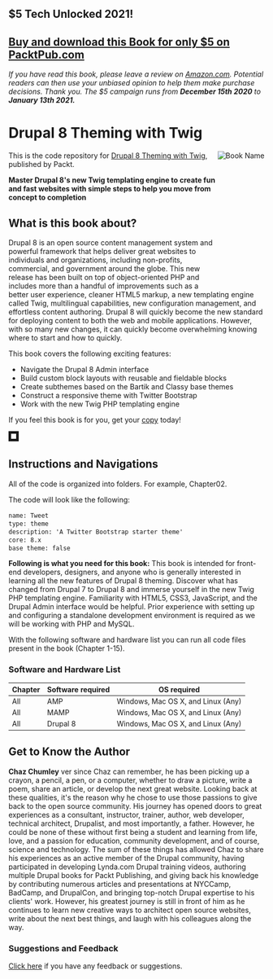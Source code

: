 ## $5 Tech Unlocked 2021!
[Buy and download this Book for only $5 on PacktPub.com](https://www.packtpub.com/product/drupal-8-theming-with-twig/9781782168737)
-----
*If you have read this book, please leave a review on [Amazon.com](https://www.amazon.com/gp/product/1782168737).     Potential readers can then use your unbiased opinion to help them make purchase decisions. Thank you. The $5 campaign         runs from __December 15th 2020__ to __January 13th 2021.__*

# Drupal 8 Theming with Twig

<a href="https://prod.packtpub.com/in/web-development/drupal-8-theming-twig?utm_source=github&utm_medium=repository&utm_campaign=9781782168737"><img src="https://prod.packtpub.com/media/catalog/product/cache/e4d64343b1bc593f1c5348fe05efa4a6/b/0/b00672_mockupcover_normal_.jpg" alt="Book Name" height="256px" align="right"></a>

This is the code repository for [Drupal 8 Theming with Twig](https://prod.packtpub.com/in/web-development/drupal-8-theming-twig?utm_source=github&utm_medium=repository&utm_campaign=9781782168737), published by Packt.

**Master Drupal 8's new Twig templating engine to create fun and fast websites with simple steps to help you move from concept to completion**

## What is this book about?
Drupal 8 is an open source content management system and powerful framework that helps deliver great websites to individuals and organizations, including non-profits, commercial, and government around the globe. This new release has been built on top of object-oriented PHP and includes more than a handful of improvements such as a better user experience, cleaner HTML5 markup, a new templating engine called Twig, multilingual capabilities, new configuration management, and effortless content authoring. Drupal 8 will quickly become the new standard for deploying content to both the web and mobile applications. However, with so many new changes, it can quickly become overwhelming knowing where to start and how to quickly.

This book covers the following exciting features: 
* Navigate the Drupal 8 Admin interface
* Build custom block layouts with reusable and fieldable blocks
* Create subthemes based on the Bartik and Classy base themes
* Construct a responsive theme with Twitter Bootstrap
* Work with the new Twig PHP templating engine

If you feel this book is for you, get your [copy](https://www.amazon.com/dp/1782168737) today!

<a href="https://prod.packtpub.com/in/web-development/drupal-8-theming-twig?utm_source=github&utm_medium=repository&utm_campaign=9781782168737"><img src="https://raw.githubusercontent.com/PacktPublishing/GitHub/master/GitHub.png" alt="https://www.packtpub.com/" border="5" /></a>

## Instructions and Navigations
All of the code is organized into folders. For example, Chapter02.

The code will look like the following:
```
name: Tweet
type: theme
description: 'A Twitter Bootstrap starter theme'
core: 8.x
base theme: false
```


**Following is what you need for this book:**
This book is intended for front-end developers, designers, and anyone who is generally interested in learning all the new features of Drupal 8 theming. Discover what has changed from Drupal 7 to Drupal 8 and immerse yourself in the new Twig PHP templating engine. Familiarity with HTML5, CSS3, JavaScript, and the Drupal Admin interface would be helpful. Prior experience with setting up and configuring a standalone development environment is required as we will be working with PHP and MySQL.

With the following software and hardware list you can run all code files present in the book (Chapter 1-15).

### Software and Hardware List

| Chapter  | Software required                   | OS required                        |
| -------- | ------------------------------------| -----------------------------------|
| All      | AMP                                | Windows, Mac OS X, and Linux (Any) |
| All      | MAMP                               | Windows, Mac OS X, and Linux (Any) |
| All      | Drupal 8                           | Windows, Mac OS X, and Linux (Any) |





## Get to Know the Author
**Chaz Chumley**
ver since Chaz can remember, he has been picking up a crayon, a pencil, a pen, or a computer, whether to draw a picture, write a poem, share an article, or develop the next great website. Looking back at these qualities, it's the reason why he chose to use those passions to give back to the open source community. His journey has opened doors to great experiences as a consultant, instructor, trainer, author, web developer, technical architect, Drupalist, and most importantly, a father. However, he could be none of these without first being a student and learning from life, love, and a passion for education, community development, and of course, science and technology.
The sum of these things has allowed Chaz to share his experiences as an active member of the Drupal community, having participated in developing Lynda.com Drupal training videos, authoring multiple Drupal books for Packt Publishing, and giving back his knowledge by contributing numerous articles and presentations at NYCCamp, BadCamp, and DrupalCon, and bringing top-notch Drupal expertise to his clients' work.
However, his greatest journey is still in front of him as he continues to learn new creative ways to architect open source websites, write about the next best things, and laugh with his colleagues along the way.




### Suggestions and Feedback
[Click here](https://docs.google.com/forms/d/e/1FAIpQLSdy7dATC6QmEL81FIUuymZ0Wy9vH1jHkvpY57OiMeKGqib_Ow/viewform) if you have any feedback or suggestions.

